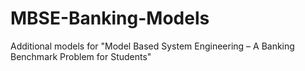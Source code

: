 # MBSE-Banking-Models
Additional models for "Model Based System Engineering – A Banking Benchmark Problem for Students"

